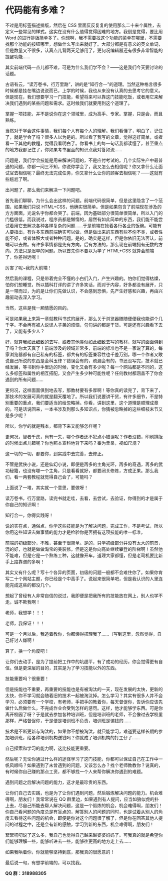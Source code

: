 代码能有多难？
===

不过是用标签描述排版，然后在 CSS 里面反反复复的使用那么二十来个属性，去定义一些常见的样式。这实在没有什么值得觉得困难的地方。我倒是觉得，要比用 Word 的进行排版简单多了。你想啊，我不需要找这个功能的菜单在哪里，不需要找那个功能的按钮哪里，想做什么写出来就好了。大部分都是有意义的英文单词，但是数量又不很多，认真点儿背两天足够用了，更何况编辑器还有很多非常智能的提醒功能……

其实前端代码一点儿都不难，可是为什么我们学不会？——这是我们今天要讨论的话题。

古语有云，“读万卷书，行万里路”，讲的是“知行合一”的道理。当然这种格言很多时候都是挂在嘴边说说而已，上学的时候，我也从来没有认真的去思考它的意义。但是现在，我们想要学习一门技能，希望将来可以靠这门技能吃饭，或者用它来解决我们遇到的某些问题和需求。这时候我们就要用到这个道理了。

掌握一项技能，并不是说你在这个领域里，成为高手、专家。掌握，只是会，而且熟练。

当然对于学会这件事情，我们每个人有每个人的理解。我们看懂了，明白了，记住了，就是学会了吗？很多人以为是的。所以看了我写的文章，觉得这好简单，或者看一下其他的教程，觉得我看明白了。你看书上的每一句话我都读懂了，甚至重点的地方我都记住了，你如果考书里面的知识点我对答如流……

问题是，我们学会技能是用来解决问题的，不是应付考试的。几个实际生产中最普通的问题，你都一问三不知，你说你学会了，我又怎么去相信呢？你又拿什么让面试官去相信呢？最终无法完成任务，你又拿什么让你的顾客去相信呢？——这就有些尴尬了啊。

出问题了，那么我们来解决一下问题吧。

首先我们聊聊，为什么会出这样的问题。前端代码很简单，但是这里隐含了一个范围，如果我们只说 HTML+CSS，他确实很简单。但是如果包含了前端现在涉及的方方面面，光说名字你都会哭了。前端，因为基础部分很简单很简单，所以入门的门槛很低。而我说过，程序员都是懒惰的，居然有如此简单的东西，我们能不能尝试着用它去解决各种各样复杂的问题……于是前端在抢着各行各业的饭碗。可能有人要指出，有许多东西前端确实可以做，但是做出来的东西有些不伦不类，或者性能不好，或者体积大或者种种问题。是的，确实是这样，但是你依旧无法否认，前端可以去做。有许多事情都是先有方向，后有方法的，那么现在前端拥有无数的方向，方法只是迟早的问题。所以首先你不要以为学了 HTML+CSS 就算会前端了，你差得远呢！

厉害了呢~我的大前端！

然后我的课程，只是带着完全不懂的小白们入门，产生兴趣的。怕你们觉得枯燥，怕你们想睡觉，所以插科打诨的讲了许多笑话，而对于内容，好多都没有展开，只是一带而过，为的是让你们先做认识，不会感到恐惧，先产生好感和兴趣，再由兴趣驱动去深入学习。

当然，这些是我一厢情愿的目的。

可是如果我上来第一章就教科书式的展开，那么关于浏览器随随便便我也能讲个几千字。不会再有被人说误人子弟的烦恼，句句讲的都是干货。可是还有兴趣看下去了，又能有多少人？

好，就算我如此细致的去写，或者其他类似如此细致去写的教材，就写的面面俱到了吗？你太天真了！前端涉及的领域非常多，前端的标准也不是一家说了算的，每家浏览器都有自己私有的标签，都共有的标签兼容性也千差万别。哪一个作者又敢说自己所说的东西是金科玉律？错误会有的，疏漏会有的，书还没写完，技术就已经发展，等书到你手里边的时候，变化又会有多少呢？每一个网站都是不同的，这么多标签和属性的相互搭配，又会产生多少种可能性呢？任何教材都涵盖不了你会遇到的所有问题……

更何况，这样面面俱到地去写，那教材要有多厚啊！等你真的读完了，背下来了，那技术的发展可真的就是翻天覆地了。所以我们说要讲干货，有许多细节，不是特别重要的重点，我们要适当的给忽略掉。你看，讲到这里，这个道理是顺理成章的。可是话说回来，一本书涉及到那么多知识点，你猜被忽略掉的这些细枝末节又是多少呢？

所以，你学的就是残本，都背下来又能够怎样呢？

更何况，智者千虑，尚有一失，哪个作者还不犯点小错误呢？作者没错，印刷排版的时候出点儿错呢？你也照本宣科地背下来吗？奉为圭臬，视如尺规？

这一切的一切，都要你，到实践中去完善，去修正。

不管是武侠小说，还是仙幻小说，即便是再多的主角光环，再多的奇遇，再多的武功秘籍，也没有哪一个主角，只是看看就好，都要闭关修炼，方成正果。那么我们，看一两套教程就觉得自己会了，可能吗？

上面说了一堆，其实就一个意思，要做呀！

读万卷书，行万里路，读完书就走哇，去看，去尝试，去验证，你得到的才是属于你自己的知识啊！

知行合一，你得实践呀！

说的实在点，通俗点，你学这些技能是为了解决问题，完成工作，不是考试，所以你用这些知识去做事情的能力才是检验你是否拥有这项技能的唯一标准。

前端的初级部分，不难，甚至于很简单。是的，只学初级部分并没有太大的前景，混的好，也就是做做淘宝的美装修。但是这是你向高处继续攀登的阶梯啊！虽然他不能难，但是它是一个熟练工种，这就像开车，道理大家都懂，但是老司机要比新手上路靠谱的多啊！

其实又有什么呢？写十个各异的页面，初级的问题一般都不会难住你了。如果你肯写二十个网站主题，你已经是个中高手了。说起来很简单吧，但是我认识的人里连能完成这些的都没几个。

想起了曾经有人非常自信的说过，我即便是把我所有的技能放在网上，别人也学不走。诚不欺我啊！

老师，我想学！！！

老师，我保证！！！

可是一个月以后，我追着教你，你都懒得搭理我了……（写到这里，忽然觉得，自己好讨人嫌啊！

算了，换一个角度吧！

让你们去动手，是为了提前把工作中的坑趟平，有了成功的经历，你会觉得更有自信。但是更深层的目的，其实是为了学习技能以外的东西。

技能重要吗？很重要！

但是技能也不重要，再重要的技能也是有被淘汰的一天，现在发展的太快，更新的太快，你不学习就会随着旧的技术一起被淘汰掉。怎么学习？其实有很多人并不会学习，必须要有一个学校，有老师，手把手的教着你，每天督促你，告诉你应该先做什么后做什么，不完成作业会受到怎样的惩罚。这样，他才能够学东西。可是你离开校园了呀？于是就去参加各种培训班，但是培训班的老师，不会像过去学校里那样，严格督促你，于是便是培训班不负责，培训班是骗钱的……

技术是不断更新与淘汰的，如果你不想被淘汰，就只能学习，难道要这样长期的参加培训班，给各种培训机构送钱吗？你就成了培训机构的打工仔了……

自己探索和学习的能力啊，这比技能更重要。

然后呢？无论你通过什么样的途径学习了这门技能，你都可以保证自己在工作中一帆风顺吗？如果遇到了未曾遇到的问题，又该怎么办？找个老师教教你？说真的，有时候你自己赚的那点工资，都不够找一个人来帮你解决你遇到的难题。

遇到问题之后解决问题的能力，这才是最珍贵的东西。

让你们自己去实践，也是为了让你们遇到问题，然后锻炼解决问题的能力。机会难得啊，朋友们！我常常说在 QQ 群里边，如果遇到有人提问，应当如狼似虎的扑上去，尽自己所能去帮人解决问题，这是一个锻炼的机会，机会难得啊，朋友们！你自己看问题的角度总是有盲点的，解答别人的问题的同时，也是试着从别人的角度去看待这些问题的机会，即便是你对这个问题很了解了，但是你在回答其他人提问的过程之中，还是会有新的感触，学习到新的东西，机会难得啊，朋友们！

絮絮叨叨说了这么多，我自己也觉得自己越来越婆婆妈妈了。可我真的就是希望你们能够理解一些，能够听进去一些，能够往更高的地方走上去……

如果我哄着你，你就能够坚持到底，那我真的很愿意的！

最后说一句，有想学前端的，可以找我。

**QQ 群：318988305**